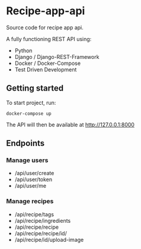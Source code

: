 # Recipe-app-api
Source code for recipe app api.

A fully functioning REST API using:

 - Python
 - Django / Django-REST-Framework
 - Docker / Docker-Compose
 - Test Driven Development

## Getting started

To start project, run:

```
docker-compose up
```
The API will then be available at http://127.0.0.1:8000

## Endpoints

### Manage users
 - /api/user/create
 - /api/user/token
 - /api/user/me  
 
### Manage recipes
- /api/recipe/tags
- /api/recipe/ingredients
- /api/recipe/recipe
- /api/recipe/recipe/id/
- /api/recipe/id/upload-image


